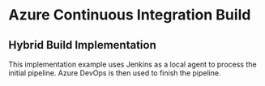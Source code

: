 # Azure Continuous Integration Build

## Hybrid Build Implementation

This implementation example uses Jenkins as a local agent to process the initial pipeline. Azure DevOps is then used to finish the pipeline.
